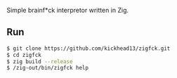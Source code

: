 Simple brainf*ck interpretor written in Zig.

## Run
```sh
$ git clone https://github.com/kickhead13/zigfck.git
$ cd zigfck
$ zig build --release
$ /zig-out/bin/zigfck help
```

